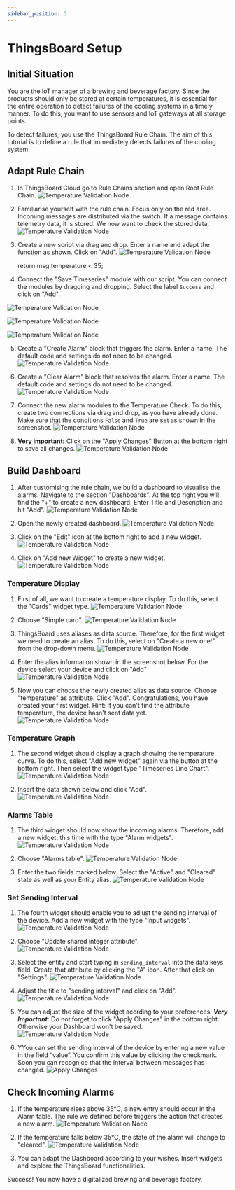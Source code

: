 ```yaml
---
sidebar_position: 3
---
```


# ThingsBoard Setup


## Initial Situation

You are the IoT manager of a brewing and beverage factory. 
Since the products should only be stored at certain temperatures, it is essential for the entire operation to detect failures of the cooling systems in a timely manner. 
To do this, you want to use sensors and IoT gateways at all storage points. 

To detect failures, you use the ThingsBoard Rule Chain. 
The aim of this tutorial is to define a rule that immediately detects failures of the cooling system. 

## Adapt Rule Chain
1. In ThingsBoard Cloud go to Rule Chains section and open Root Rule Chain.
![Temperature Validation Node](/img/tb/rule-chain.png)

2. Familiarise yourself with the rule chain. Focus only on the red area. Incoming messages are distributed via the switch. If a message contains telemetry data, it is stored. We now want to check the stored data.
![Temperature Validation Node](/img/tb/rule-chain-default.png)

3. Create a new script via drag and drop. Enter a name and adapt the function as shown. Click on "Add".
![Temperature Validation Node](/img/tb/rule-chain-script.png)


	return msg.temperature < 35;
	
4. Connect the "Save Timeseries" module with our script. You can connect the modules by dragging and dropping. Select the label `Success` and click on "Add".

![Temperature Validation Node](/img/tb/rule-chain-connect.png)

<div style={{textAlign: 'center'}}>

![Temperature Validation Node](/img/tb/rule-chain-link.png)

</div>

![Temperature Validation Node](/img/tb/rule-chain-link-complete.png)

5. Create a "Create Alarm" block that triggers the alarm. Enter a name. The default code and settings do not need to be changed.
![Temperature Validation Node](/img/tb/rule-chain-create-alarm.png)

6. Create a "Clear Alarm" block that resolves the alarm. Enter a name. The default code and settings do not need to be changed.
![Temperature Validation Node](/img/tb/rule-chain-clear-alarm.png)

7. Connect the new alarm modules to the Temperature Check. To do this, create two connections via drag and drop, as you have already done. Make sure that the conditions `False` and `True` are set as shown in the screenshot.
![Temperature Validation Node](/img/tb/rule-chain-link-alarms.png)

8. **Very important:** Click on the "Apply Changes" Button at the bottom right to save all changes.
![Temperature Validation Node](/img/tb/rule-chain-apply.png)

## Build Dashboard

1. After customising the rule chain, we build a dashboard to visualise the alarms. Navigate to the section "Dashboards". At the top right you will find the "+" to create a new dashboard. Enter Title and Description and hit "Add".
![Temperature Validation Node](/img/tb/dashboard.png)

2. Open the newly created dashboard.
![Temperature Validation Node](/img/tb/dashboard-open.png)

3. Click on the "Edit" icon at the bottom right to add a new widget.
![Temperature Validation Node](/img/tb/dashboard-edit.png)

4. Click on "Add new Widget" to create a new widget.
![Temperature Validation Node](/img/tb/dashboard-empty.png)


### Temperature Display
1. First of all, we want to create a temperature display. To do this, select the "Cards" widget type.
![Temperature Validation Node](/img/tb/dashboard-cards.png)

2. Choose "Simple card".
![Temperature Validation Node](/img/tb/dashboard-cards-simple.png)

3. ThingsBoard uses aliases as data source. Therefore, for the first widget we need to create an alias. To do this, select on "Create a new one!" from the drop-down menu.
![Temperature Validation Node](/img/tb/dashboard-create-data-source.png)

4. Enter the alias information shown in the screenshot below. For the device select your device and click on "Add"
![Temperature Validation Node](/img/tb/dashboard-create-data-source-2.png)

5. Now you can choose the newly created alias as data source. Choose "temperature" as attribute. Click "Add". 
Congratulations, you have created your first widget.
Hint: If you can't find the attribute temperature, the device hasn't sent data yet. 
![Temperature Validation Node](/img/tb/dashboard-cards-simple-2.png)

### Temperature Graph
1. The second widget should display a graph showing the temperature curve. To do this, select "Add new widget" again via the button at the bottom right. Then select the widget type "Timeseries Line Chart".
![Temperature Validation Node](/img/tb/dashboard-cards-timeseries.png)

2. Insert the data shown below and click "Add".
![Temperature Validation Node](/img/tb/dashboard-cards-timeseries-2.png)

### Alarms Table
1. The third widget should now show the incoming alarms. Therefore, add a new widget, this time with the type "Alarm widgets".
![Temperature Validation Node](/img/tb/dashboard-cards-alarm.png)

2. Choose "Alarms table".
![Temperature Validation Node](/img/tb/dashboard-cards-alarm-table.png)

3. Enter the two fields marked below. Select the "Active" and "Cleared" state as well as your Entity alias.
![Temperature Validation Node](/img/tb/dashboard-cards-alarm-table-data.png)

### Set Sending Interval

1. The fourth widget should enable you to adjust the sending interval of the device.
Add a new widget with the type "Input widgets".
![Temperature Validation Node](/img/tb/dashboard-cards-input.png)

2. Choose "Update shared integer attribute".
![Temperature Validation Node](/img/tb/dashboard-cards-input-shared-int.png)

3. Select the entity and start typing in `sending_interval` into the data keys field.
Create that attribute by clicking the "A" icon.
After that click on "Settings".
![Temperature Validation Node](/img/tb/dashboard-cards-input-create-attribute.png)

4. Adjust the title to "sending interval" and click on "Add".
![Temperature Validation Node](/img/tb/dashboard-cards-input-settings.png)

5. You can adjust the size of the widget acording to your preferences.
***Very Important:*** Do not forget to click "Apply Changes" in the bottom right.
Otherwise your Dashboard won't be saved.
![Temperature Validation Node](/img/tb/dashboard-rearrange.png)


6. YYou can set the sending interval of the device by entering a new value in the field “value”. You confirm this value by clicking the checkmark. Soon you can recognice that the interval between messages has changed.
![Apply Changes](/img/tb/dashboard-set-attribute.png)

## Check Incoming Alarms
1. If the temperature rises above 35°C, a new entry should occur in the Alarm table.
The rule we defined before triggers the action that creates a new alarm.
![Temperature Validation Node](/img/tb/dashboard-check-alarms.png)

2. If the temperature falls below 35°C, the state of the alarm will change to "cleared".
![Temperature Validation Node](/img/tb/dashboard-check-alarms-2.png)

3. You can adapt the Dashboard according to your wishes. Insert widgets and explore the ThingsBoard functionalities. 

Success! You now have a digitalized brewing and beverage factory.